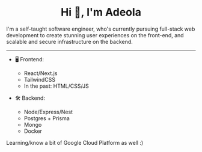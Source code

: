 
<h1 align="center">Hi 👋, I'm Adeola</h1>


I'm a self-taught software engineer, who's currently pursuing full-stack web development to create stunning user experiences on the front-end, and scalable and secure infrastructure on the backend.

---

<!-- <a href="https://discord.com/users/705665813994012695">
  <img src="https://lanyard-profile-readme.vercel.app/api/705665813994012695?hideTimestamp=true&idleMessage=Just%20chillin'%20at%20the%20moment..." align="right" />
</a> -->

- 🖥️ Frontend:
  - React/Next.js
  - TailwindCSS
  - In the past: HTML/CSS/JS

- 🛠 Backend:
  - Node/Express/Nest
  - Postgres + Prisma
  - Mongo
  - Docker

Learning/know a bit of Google Cloud Platform as well :)

